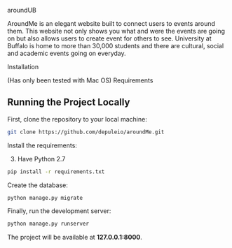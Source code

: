 aroundUB

AroundMe is an elegant website built to connect users to events around them. This website not only shows you what and were the events are going on but also allows users to create event for others to see. University at Buffalo is home to more than 30,000 students and there are cultural, social and academic events going on everyday.

Installation

(Has only been tested with Mac OS)
Requirements
## Running the Project Locally

First, clone the repository to your local machine:

```bash
git clone https://github.com/depuleio/aroundMe.git
```


Install the requirements:

3. Have Python 2.7

```bash
pip install -r requirements.txt
```

Create the database:

```bash
python manage.py migrate
```

Finally, run the development server:

```bash
python manage.py runserver
```

The project will be available at **127.0.0.1:8000**.